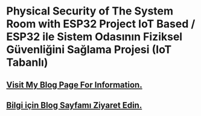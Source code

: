 # Physical Security of The System Room with ESP32 Project IoT Based / ESP32 ile Sistem Odasının Fiziksel Güvenliğini Sağlama Projesi (IoT Tabanlı)
## [Visit My Blog Page For Information.](https://www.mustafasitlab.com/2023/07/physical-security-system-room-esp32-project.html)
## [Bilgi için Blog Sayfamı Ziyaret Edin.](https://www.mustafasitlab.com/2023/07/physical-security-system-room-esp32-project.html)
